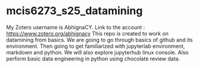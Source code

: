 # mcis6273_s25_datamining
My Zotero username is AbhignaCY. Link to the account : https://www.zotero.org/abhignacy
This repo is created to work on datamining from basics. 
We are going to go through basics of github and its environment. 
Then going to get familiarized with jupyterlab environment, markdown and python.
We will also explore jupyterhub linux console.
Also perform basic data engineering in python using chocolate review data.
